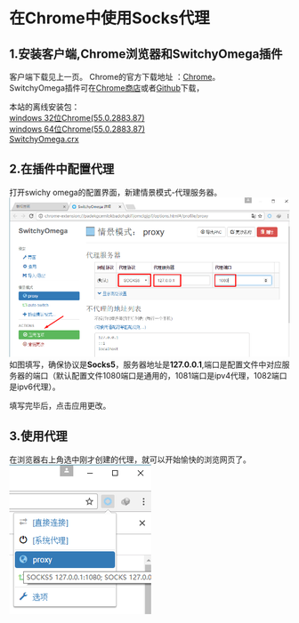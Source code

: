 # 在Chrome中使用Socks代理
## 1.安装客户端,Chrome浏览器和SwitchyOmega插件
客户端下载见上一页。
Chrome的官方下载地址 ：[Chrome](https://www.google.com/intl/en/chrome/browser/desktop/index.html?standalone=1)。  
SwitchyOmega插件可在[Chrome商店](https://chrome.google.com/webstore/detail/proxy-switchyomega/padekgcemlokbadohgkifijomclgjgif?hl=en)或者[Github](https://github.com/FelisCatus/SwitchyOmega/releases)下载，

本站的离线安装包：   
[windows 32位Chrome(55.0.2883.87)](https://proxy.njunova.com/file/ChromeStandaloneSetup.exe)   
[windows 64位Chrome(55.0.2883.87)](https://proxy.njunova.com/file/ChromeStandaloneSetup64.exe)   
[SwitchyOmega.crx](https://proxy.njunova.com/file/SwitchyOmega.crx)
## 2.在插件中配置代理
打开swichy omega的配置界面，新建情景模式-代理服务器。   
![](/assets/chrome-socks-conf.png)  
如图填写，确保协议是**Socks5**，服务器地址是**127.0.0.1**,端口是配置文件中对应服务器的端口（默认配置文件1080端口是通用的，1081端口是ipv4代理，1082端口是ipv6代理）。  

填写完毕后，点击应用更改。   

## 3.使用代理
在浏览器右上角选中刚才创建的代理，就可以开始愉快的浏览网页了。  
![](/assets/chrome-socks5-use.png)
